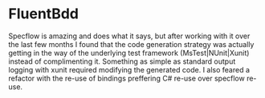 # FluentBdd
Specflow is amazing and does what it says, but after working with it over the last few months I found that the code generation strategy was actually getting in the way of the underlying test framework (MsTest|NUnit|Xunit) instead of complimenting it. Something as simple as standard output logging with xunit required modifying the generated code. I also feared a refactor with the re-use of bindings preffering C# re-use over specflow re-use.

